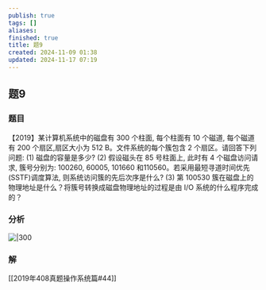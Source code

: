 ```yaml
---
publish: true
tags: []
aliases: 
finished: true
title: 题9
created: 2024-11-09 01:38
updated: 2024-11-17 07:19
---
```

## 题9
### 题目
【2019】某计算机系统中的磁盘有 300 个柱面, 每个柱面有 10 个磁道, 每个磁道有 200 个扇区,扇区大小为 512 B。文件系统的每个簇包含 2 个扇区。请回答下列问题:
(1) 磁盘的容量是多少?
(2) 假设磁头在 85 号柱面上, 此时有 4 个磁盘访问请求, 簇号分别为: 100260, 60005, 101660 和110560。若采用最短寻道时间优先(SSTF)调度算法, 则系统访问簇的先后次序是什么?
(3) 第 100530 簇在磁盘上的物理地址是什么？将簇号转换成磁盘物理地址的过程是由 I/O 系统的什么程序完成的？
### 分析 
![|300](https://img.hwenyi.live/202411171518236.webp)
### 解
[[2019年408真题操作系统篇#44]]